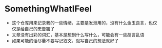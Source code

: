 # SomethingWhatIFeel

* 这个仓库用来记录我的一些情绪，主要是发泄用的，没有什么金玉良言，也仅仅是给自己的忠告罢了
* 文章没有出彩的词汇，基本是想到什么写什么，可能会有一些胡言乱语
* 如果可能的话尽量不要写记叙文，就写自己的想法就好了
